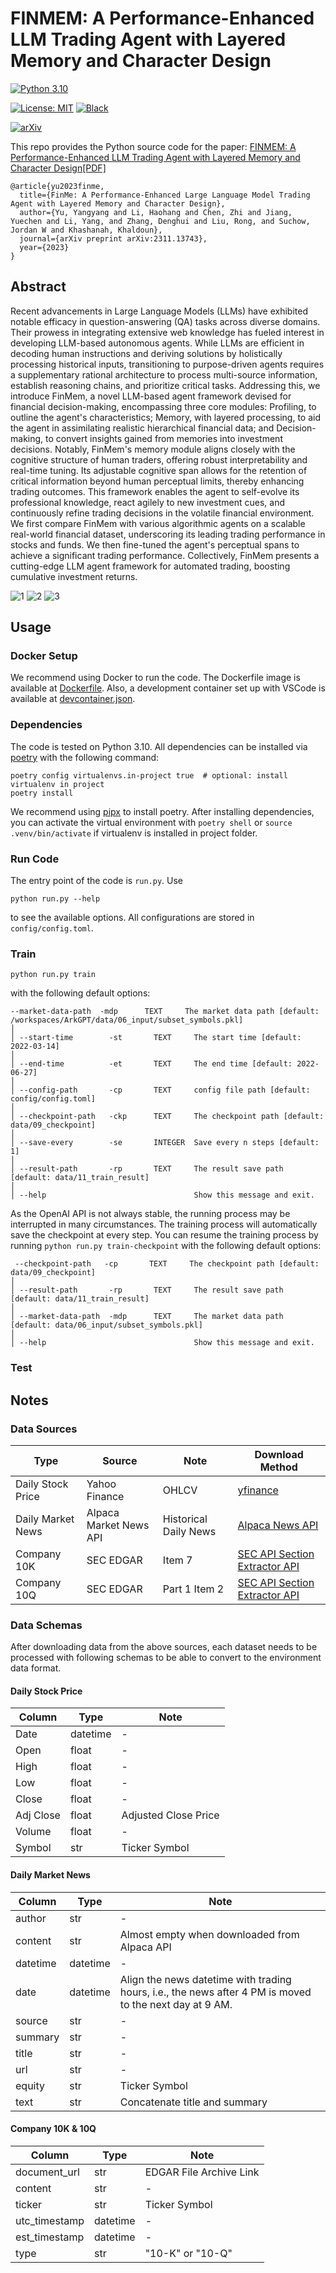 # FINMEM: A Performance-Enhanced LLM Trading Agent with Layered Memory and Character Design
[![Python 3.10](https://img.shields.io/badge/python-3.10-blue.svg)](https://www.python.org/downloads/release/python-3100/)

[![License: MIT](https://img.shields.io/badge/License-MIT-yellow.svg)](https://opensource.org/licenses/MIT)
[![Black](https://img.shields.io/badge/code%20style-black-000000.svg)](https://github.com/ambv/black)

[![arXiv](https://img.shields.io/badge/arXiv-2311.13743-b31b1b.svg)](https://arxiv.org/abs/2311.13743)

This repo provides the Python source code for the paper:
[FINMEM: A Performance-Enhanced LLM Trading Agent with Layered Memory and Character Design](https://arxiv.org/abs/2311.13743)[[PDF]](https://arxiv.org/pdf/2311.13743.pdf)

```
@article{yu2023finme,
  title={FinMe: A Performance-Enhanced Large Language Model Trading Agent with Layered Memory and Character Design},
  author={Yu, Yangyang and Li, Haohang and Chen, Zhi and Jiang, Yuechen and Li, Yang, and Zhang, Denghui and Liu, Rong, and Suchow, Jordan W and Khashanah, Khaldoun},
  journal={arXiv preprint arXiv:2311.13743},
  year={2023}
}
```

## Abstract

Recent advancements in Large Language Models (LLMs) have exhibited notable efficacy in question-answering (QA) tasks across diverse domains. Their prowess in integrating extensive web knowledge has fueled interest in developing LLM-based autonomous agents. While LLMs are efficient in decoding human instructions and deriving solutions by holistically processing historical inputs, transitioning to purpose-driven agents requires a supplementary rational architecture to process multi-source information, establish reasoning chains, and prioritize critical tasks. Addressing this, we introduce FinMem, a novel LLM-based agent framework devised for financial decision-making, encompassing three core modules: Profiling, to outline the agent's characteristics; Memory, with layered processing, to aid the agent in assimilating realistic hierarchical financial data; and Decision-making, to convert insights gained from memories into investment decisions. Notably, FinMem's memory module aligns closely with the cognitive structure of human traders, offering robust interpretability and real-time tuning. Its adjustable cognitive span allows for the retention of critical information beyond human perceptual limits, thereby enhancing trading outcomes. This framework enables the agent to self-evolve its professional knowledge, react agilely to new investment cues, and continuously refine trading decisions in the volatile financial environment. We first compare FinMem with various algorithmic agents on a scalable real-world financial dataset, underscoring its leading trading performance in stocks and funds. We then fine-tuned the agent's perceptual spans to achieve a significant trading performance. Collectively, FinMem presents a cutting-edge LLM agent framework for automated trading, boosting cumulative investment returns.

![1](figures/memory_flow.png)
![2](figures/workflow.png)
![3](figures/character.png)


## Usage
### Docker Setup
We recommend using Docker to run the code. The Dockerfile image is available at [Dockerfile](). Also, a development container set up with VSCode is available at [devcontainer.json]().

### Dependencies
The code is tested on Python 3.10. All dependencies can be installed via [poetry](https://python-poetry.org/) with the following command:
```
poetry config virtualenvs.in-project true  # optional: install virtualenv in project
poetry install
```
We recommend using [pipx](https://pypa.github.io/pipx/) to install poetry. After installing dependencies, you can activate the virtual environment with `poetry shell` or `source .venv/bin/activate` if virtualenv is installed in project folder.


### Run Code
The entry point of the code is `run.py`. Use
```
python run.py --help
```
to see the available options. All configurations are stored in `config/config.toml`.

### Train
```
python run.py train
```
with the following default options:
```
--market-data-path  -mdp      TEXT     The market data path [default: /workspaces/ArkGPT/data/06_input/subset_symbols.pkl]                                 │
│ --start-time        -st       TEXT     The start time [default: 2022-03-14]                                                                                │
│ --end-time          -et       TEXT     The end time [default: 2022-06-27]                                                                                  │
│ --config-path       -cp       TEXT     config file path [default: config/config.toml]                                                                                                                                                │
│ --checkpoint-path   -ckp      TEXT     The checkpoint path [default: data/09_checkpoint]                                                                   │
│ --save-every        -se       INTEGER  Save every n steps [default: 1]                                                                                     │
│ --result-path       -rp       TEXT     The result save path [default: data/11_train_result]                                                                │
│ --help                                 Show this message and exit.  
```
As the OpenAI API is not always stable, the running process may be interrupted in many circumstances. The training process will automatically save the checkpoint at every step. You can resume the training process by running `python run.py train-checkpoint` with the following default options:
```
 --checkpoint-path   -cp       TEXT     The checkpoint path [default: data/09_checkpoint]                                                                                                                                                       │
│ --result-path       -rp       TEXT     The result save path [default: data/11_train_result]                                                                                                                                                    │
│ --market-data-path  -mdp      TEXT     The market data path [default: data/06_input/subset_symbols.pkl]                                                    │
│ --help                                 Show this message and exit.  
```
### Test


## Notes
### Data Sources

| Type | Source | Note | Download Method |
|-|-|-|-|
| Daily Stock Price | Yahoo Finance | OHLCV | [yfinance](https://pypi.org/project/yfinance/) |
| Daily Market News | Alpaca Market News API | Historical Daily News | [Alpaca News API](https://docs.alpaca.markets/docs/news-api) |
| Company 10K | SEC EDGAR | Item 7 | [SEC API Section Extractor API](https://sec-api.io/docs/sec-filings-item-extraction-api)  |
| Company 10Q | SEC EDGAR | Part 1 Item 2 | [SEC API Section Extractor API](https://sec-api.io/docs/sec-filings-item-extraction-api) |

### Data Schemas
After downloading data from the above sources, each dataset needs to be processed with following schemas to be able to convert to the environment data format.

#### Daily Stock Price
| Column | Type | Note |
|-|-|-|
| Date | datetime | - |
| Open | float | - |
| High | float | - |
| Low | float | - |
| Close | float | - |
| Adj Close | float | Adjusted Close Price |
| Volume | float | - |
|Symbol| str | Ticker Symbol |

#### Daily Market News
| Column | Type | Note |
|-|-|-|
| author | str | - |
| content | str | Almost empty when downloaded from Alpaca API|
| datetime | datetime | - |
| date | datetime | Align the news datetime with trading hours, i.e., the news after 4 PM is moved to the next day at 9 AM. |
| source | str | - |
| summary| str | - |
| title | str | - |
| url | str | - |
| equity | str | Ticker Symbol |
| text | str | Concatenate title and summary |

#### Company 10K & 10Q
| Column | Type | Note |
|-|-|-|
| document_url | str | EDGAR File Archive Link |
| content | str | - |
| ticker | str | Ticker Symbol |
| utc_timestamp	| datetime | - |
| est_timestamp	| datetime | - |
| type | str | "10-K" or "10-Q" |
